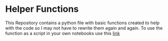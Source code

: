 # Helper Functions
This Repository contains a python file with basic functions created to help with the code so I may not have to rewrite them again and again.
To use the function as a script in your own notebooks use this [link](https://raw.githubusercontent.com/Sammy12603/Functions/main/Helper_Functions.py)
